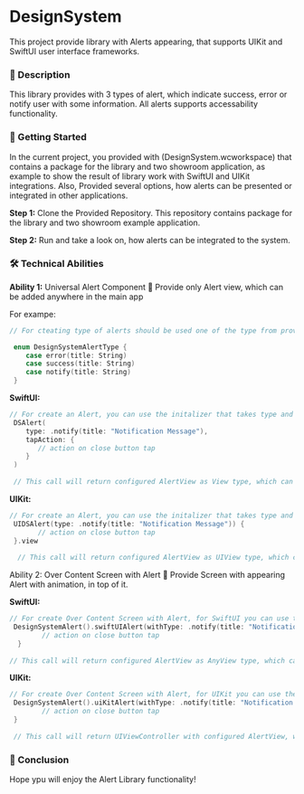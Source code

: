 # DesignSystem
This project provide library with Alerts appearing, that supports UIKit and SwiftUI user interface frameworks. 

### **📖 Description**
This library provides with 3 types of alert, which indicate success, error or notify user with some information.
All alerts supports accessability functionality.

### **🚀 Getting Started**
In the current project, you provided with (DesignSystem.wcworkspace) that contains a package for the library and two showroom application, as example to show the result of library work with SwiftUI and UIKit integrations. Also, Provided several options, how alerts can be presented or integrated in other applications.

**Step 1:** Clone the Provided Repository. This repository contains package for the library and two showroom example application.

**Step 2:** Run and take a look on, how alerts can be integrated to the system.

### **🛠** Technical Abilities
**Ability 1:** Universal Alert Component 📌 Provide only Alert view, which can be added anywhere in the main app

For exampe:

```swift
// For cteating type of alerts should be used one of the type from provided enum 

 enum DesignSystemAlertType {
    case error(title: String)
    case success(title: String)
    case notify(title: String)
 }
```

**SwiftUI:**

```swift
// For create an Alert, you can use the initalizer that takes type and title string.
 DSAlert(
    type: .notify(title: "Notification Message"), 
    tapAction: {
       // action on close button tap
    }
 )
 
 // This call will return configured AlertView as View type, which can be used in the app
 ```

**UIKit:**

```swift
// For create an Alert, you can use the initalizer that takes type and title string.
 UIDSAlert(type: .notify(title: "Notification Message")) {
       // action on close button tap
 }.view
 
  // This call will return configured AlertView as UIView type, which can be used in the app
  ```

Ability 2: Over Content Screen with Alert 📌 Provide Screen with appearing Alert with animation, in top of it.

**SwiftUI:**

```swift
// For create Over Content Screen with Alert, for SwiftUI you can use the initalizer that takes a title string.
 DesignSystemAlert().swiftUIAlert(withType: .notify(title: "Notification Message")) {
        // action on close button tap
  }
  
// This call will return configured AlertView as AnyView type, which can be used in the app
```

**UIKit:**
```swift
// For create Over Content Screen with Alert, for UIKit you can use the initalizer that takes a title string.
 DesignSystemAlert().uiKitAlert(withType: .notify(title: "Notification Message")) {
        // action on close button tap
 }
        
 // This call will return UIViewController with configured AlertView, which can be used in the app
 ```
        
### **🙌 Conclusion**
Hope ypu will enjoy the Alert Library functionality!
